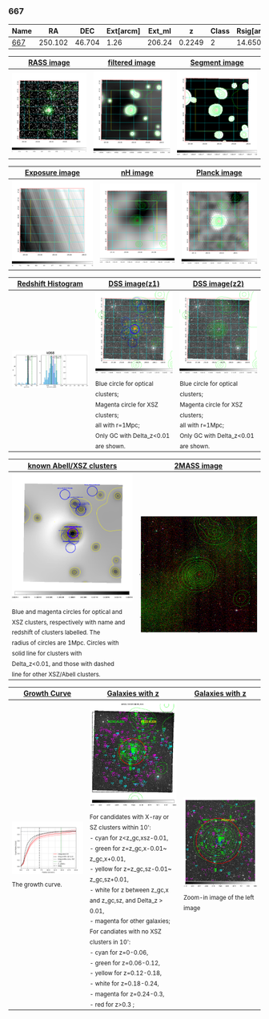 <div STYLE="page-break-after: always;"></div>

### 667

|Name          |RA          |DEC      | Ext[arcm] | Ext_ml | z    | Class| Rsig[arcmin] | CRsig[c/s] | CR500[c/s] | R500[Mpc] |L500[erg/s]|F500[erg/s/cm^2]| M500[Msun]|Tx[keV]|beta|GC(XSZ,Delta_z<0.01)| GC(OPT,Delta_z<0.01)|GC|alias|
|--------------|------------|------------|---|---|-----------|--------|------|------|----|----|----|----|----|----|----|----|----|----|---|
|[667](script/667.md)     | 250.102       | 46.704       | 1.26    | 206.24   | 0.2249 | 2   | 14.650 |0.543 |0.499 |1.465 |1.509e+45 |1.009e-11 |1.120e+15 |10.228 |0.736 |Tar, |Wen, |Tar, |k068|

|[RASS image](../image/667/667_img.pdf)|[filtered image](../image/667/667_fil.pdf)|[Segment image](../image/667/667_seg.pdf)|
|-------------------|--------------------|-------------------|
| <img src="../image/667/667_img.png" width="300">  | <img src="../image/667/667_fil.png" width="300">   | <img src="../image/667/667_seg.png" width="300">  |

|[Exposure image](../image/667/667_mex.pdf)| [nH image](../image/667/667_nh.pdf)| [Planck image](../image/667/667_p.pdf)|
|-------------------|--------------------|-------------------|
|<img src="../image/667/667_mex.png" width="300">   | <img src="../image/667/667_nh.png" width="300">    | <img src="../image/667/667_p.png" width="300"> |

|[Redshift Histogram](../image/667/667_zg.pdf) | [DSS image(z1)](../image/667/667_dss_z1.pdf)      |  [DSS image(z2)](../image/667/667_dss_z2.pdf)    |
|-------------------|--------------------|-------------------|
|<img src="../image/667/667_zg.png" width="300"> |<img src="../image/667/667_dss_z1.png" width="300"> <sub><br>Blue circle for optical clusters; <br>Magenta circle for XSZ clusters; <br>all with r=1Mpc; <br>Only GC with Delta_z<0.01 are shown. </sub>| <img src="../image/667/667_dss_z2.png" width="300"><sub><br>Blue circle for optical clusters; <br>Magenta circle for XSZ clusters; <br>all with r=1Mpc; <br>Only GC with Delta_z<0.01 are shown. </sub> |

|[known Abell/XSZ clusters](../image/667/667_m.pdf) | [2MASS image](../image/667/667_2mass.pdf)      |
|-------------------|-------------------|
|<img src=../image/667/667_m.png width="300"> <sub><br>Blue and magenta circles for optical and <br>XSZ clusters, respectively with name and <br>redshift of clusters labelled. The <br>radius of circles are 1Mpc. Circles with <br>solid line for clusters with <br>Delta_z<0.01, and those with dashed <br>line for other XSZ/Abell clusters.        </sub>|<img src="../image/667/667_2mass.png" width="300">  |

|[Growth Curve](../image/667/667_gca_all.png) |[Galaxies with z](../image/667/667_opt_ned.pdf) |[Galaxies with z](../image/667/667_opt_ned_zoom.pdf) |
|-------------------|-------------------|-------------------|
| <img src="../image/667/667_gca_all.png" width="300"> <sub><br>The growth curve.</sub>| <img src=../image/667/667_opt_ned.png width="300"> <br><sub> For candidates with X-ray or SZ clusters within 10': <br> - cyan for z<z_gc,xsz-0.01, <br> - green for z=z_gc,x-0.01~ z_gc,x+0.01, <br> - yellow for z=z_gc,sz-0.01~ z_gc,sz+0.01, <br> - white for z between z_gc,x and z_gc,sz, and Delta_z > 0.01, <br> - magenta for other galaxies; <br>For candiates with no XSZ clusters in 10': <br> - cyan for z=0-0.06, <br> - green for z=0.06-0.12, <br> - yellow for z=0.12-0.18, <br> - white for z=0.18-0.24, <br> - magenta for z=0.24-0.3, <br> - red for z>0.3 ;  </sub>|<img src=../image/667/667_opt_ned_zoom.png width="300">  <br><sub> Zoom-in image of the left image</sub>|




